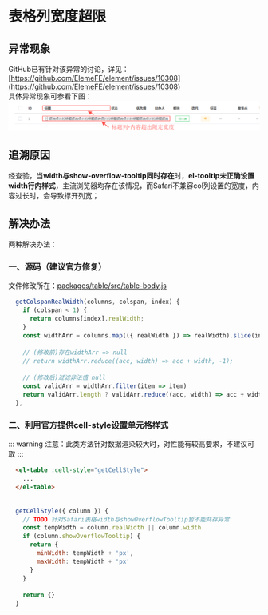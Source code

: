 # 表格列宽度超限

## 异常现象
GitHub已有针对该异常的讨论，详见：[https://github.com/ElemeFE/element/issues/10308](https://github.com/ElemeFE/element/issues/10308)
<br />
具体异常现象可参看下图：
![Safari-show-overflow-tooltip.png](./images/Safari-show-overflow-tooltip.png)

## 追溯原因

经查验，当**width与show-overflow-tooltip同时存在**时，**el-tooltip未正确设置width行内样式**，主流浏览器均存在该情况，而Safari不兼容col列设置的宽度，内容过长时，会导致撑开列宽；

## 解决办法

两种解决办法：

### 一、源码（建议官方修复）
文件修改所在：[packages/table/src/table-body.js](https://github.com/ElemeFE/element/tree/master/packages/table/src/table-body.js)
````javascript
  getColspanRealWidth(columns, colspan, index) {
    if (colspan < 1) {
      return columns[index].realWidth;
    }
    const widthArr = columns.map(({ realWidth }) => realWidth).slice(index, index + colspan);

    // (修改前)存在widthArr => null
    // return widthArr.reduce((acc, width) => acc + width, -1);

    // (修改后)过滤非法值 null
    const validArr = widthArr.filter(item => item)
    return validArr.length ? validArr.reduce((acc, width) => acc + width, -1) : null;
  },
````

### 二、利用官方提供**cell-style**设置单元格样式
::: warning
注意：此类方法针对数据渲染较大时，对性能有较高要求，不建议可取
:::

````html
  <el-table :cell-style="getCellStyle">
    ...
  </el-table>
````

````javascript

  getCellStyle({ column }) {
    // TODO 针对Safari表格width与showOverflowTooltip暂不能共存异常
    const tempWidth = column.realWidth || column.width
    if (column.showOverflowTooltip) {
      return {
        minWidth: tempWidth + 'px',
        maxWidth: tempWidth + 'px'
      }
    }

    return {}
  }
````

